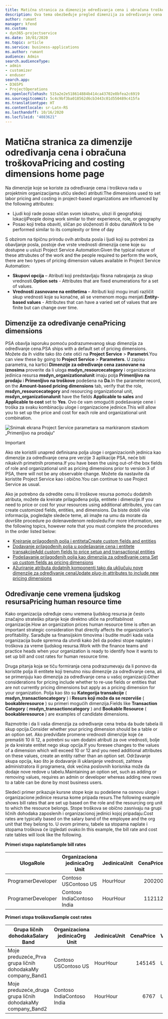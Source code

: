 ```yaml
---
title: Matična stranica za dimenzije određivanja cena i obračuna troškova
description: Ova tema obezbeđuje pregled dimenzija za određivanje cena.
author: rumant
manager: kfend
ms.custom:
- dyn365-projectservice
ms.date: 10/01/2020
ms.topic: article
ms.service: business-applications
ms.author: rumant
audience: Admin
search.audienceType:
- admin
- customizer
- enduser
search.app:
- D365PS
- ProjectOperations
ms.openlocfilehash: 515a2e2e518614884b414ca43702e8bfea2c6919
ms.sourcegitcommit: 5c4c9bf3ba018562d6cb3443c01d550489c415fa
ms.translationtype: HT
ms.contentlocale: sr-Latn-RS
ms.lasthandoff: 10/16/2020
ms.locfileid: "4083621"
---
```

# <a name="pricing-and-costing-dimensions-home-page"></a><span data-ttu-id="3d552-103">Matična stranica za dimenzije određivanja cena i obračuna troškova</span><span class="sxs-lookup"><span data-stu-id="3d552-103">Pricing and costing dimensions home page</span></span>

<span data-ttu-id="3d552-104">Na dimenzije koje se koriste za određivanje cena i troškova rada u projektnim organizacijama utiču sledeći atributi:</span><span class="sxs-lookup"><span data-stu-id="3d552-104">The dimensions used to set labor pricing and costing in project-based organizations are influenced by the following attributes:</span></span>

- <span data-ttu-id="3d552-105">Ljudi koji rade posao sličan svom iskustvu, ulozi ili geografskoj lokaciji</span><span class="sxs-lookup"><span data-stu-id="3d552-105">People doing work similar to their experience, role, or geography</span></span>
- <span data-ttu-id="3d552-106">Posao koji treba obaviti, sličan po složenosti ili dobu dana</span><span class="sxs-lookup"><span data-stu-id="3d552-106">Work to be performed similar to its complexity or time of day</span></span>

<span data-ttu-id="3d552-107">S obzirom na tipičnu prirodu ovih atributa posla i ljudi koji su potrebni za obavljanje posla, postoje dve vrste vrednosti dimenzija cene koje su dostupne u usluzi Project Service Automation:</span><span class="sxs-lookup"><span data-stu-id="3d552-107">Given the typical nature of these attrubutes of the work and the people required to perform the work, there are two types of pricing dimension values available in Project Service Automation:</span></span> 

- <span data-ttu-id="3d552-108">**Skupovi opcija** – Atributi koji predstavljaju fiksna nabrajanja za skup vrednosti.</span><span class="sxs-lookup"><span data-stu-id="3d552-108">**Option sets** - Attributes that are fixed enumerations for a set of values.</span></span>
- <span data-ttu-id="3d552-109">**Vrednosti zasnovane na entitetima** – Atributi koji mogu imati različit skup vrednosti koje su konačne, ali se vremenom mogu menjati.</span><span class="sxs-lookup"><span data-stu-id="3d552-109">**Entity-based values** - Attributes that can have a varied set of values that are finite but can change over time.</span></span>

## <a name="pricing-dimensions"></a><span data-ttu-id="3d552-110">Dimenzije za određivanje cena</span><span class="sxs-lookup"><span data-stu-id="3d552-110">Pricing dimensions</span></span>

<span data-ttu-id="3d552-111">PSA obavlja isporuku pomoću podrazumevanog skup dimenzija za određivanje cena.</span><span class="sxs-lookup"><span data-stu-id="3d552-111">PSA ships with a default set of pricing dimensions.</span></span> <span data-ttu-id="3d552-112">Možete da ih vidite tako što ćete otići na **Project Service** > **Parametri**.</span><span class="sxs-lookup"><span data-stu-id="3d552-112">You can view these by going to **Project Service** > **Parameters**.</span></span> <span data-ttu-id="3d552-113">U zapisu parametra, na kartici **Dimenzije za određivanje cena zasnovane na iznosima** proverite da li uloga **msdyn_resourcecategory** i organizaciona jedinica resursa **msdyn_organizationalunit** imaju polja **Primenljivo na prodaju** i **Primenljivo na troškove** podešena na **Da**.</span><span class="sxs-lookup"><span data-stu-id="3d552-113">In the parameter record, on the **Amount-based pricing dimensions** tab, verify that the role, **msdyn_resourcecategory** and resourcing organizational unit, **msdyn_organizationalunit** have the fields **Applicable to sales** and **Applicable to cost** set to **Yes**.</span></span> <span data-ttu-id="3d552-114">Ovo će vam omogućiti podešavanje cene i troška za svaku kombinaciju uloge i organizacione jedinice.</span><span class="sxs-lookup"><span data-stu-id="3d552-114">This will allow you to set up the price and cost for each role and organizational unit combination.</span></span>

![Snimak ekrana Project Service parametara sa markiranom stavkom „Primenljivo na prodaju“](media/PS-OOB-parameters.png)

> [!IMPORTANT]
> <span data-ttu-id="3d552-116">Ako ste koristili unapred definisana polja uloge i organizacionih jedinica kao dimenzije za određivanje cena pre verzije 3 aplikacije PSA, neće biti nikakvih primetnih promena.</span><span class="sxs-lookup"><span data-stu-id="3d552-116">If you have been the using out-of-the box fields of role and organizational unit as pricing dimensions prior to version 3 of PSA, there will not be any observable change.</span></span> <span data-ttu-id="3d552-117">Možete da nastavite da koristite Project Service kao i obično.</span><span class="sxs-lookup"><span data-stu-id="3d552-117">You can continue to use Project Service as usual.</span></span> 

<span data-ttu-id="3d552-118">Ako je potrebno da odredite cenu ili troškove resursa pomoću dodatnih atributa, možete da kreirate prilagođena polja, entitete i dimenzije.</span><span class="sxs-lookup"><span data-stu-id="3d552-118">If you need to price or cost for your resources using additional attributes, you can create customized fields, entities, and dimensions.</span></span> <span data-ttu-id="3d552-119">Da biste dobili više informacija, pogledajte sledeće teme, ali imajte na umu da morate da dovršite procedure po dolenavedenom redosledu:</span><span class="sxs-lookup"><span data-stu-id="3d552-119">For more information, see the following topics, however note that you must complete the procedures in the order listed below:</span></span>

- [<span data-ttu-id="3d552-120">Kreiranje prilagođenih polja i entiteta</span><span class="sxs-lookup"><span data-stu-id="3d552-120">Create custom fields and entities</span></span>](create-custom-fields-entities.md)
- [<span data-ttu-id="3d552-121">Dodavanje prilagođenih polja u podešavanje cena i entitete transakcije</span><span class="sxs-lookup"><span data-stu-id="3d552-121">Add custom fields to price setup and transactional entities</span></span>](field-references.md)
- [<span data-ttu-id="3d552-122">Podešavanje prilagođenih polja kao dimenzija za određivanje cena </span><span class="sxs-lookup"><span data-stu-id="3d552-122">Set up custom fields as pricing dimensions</span></span>](set-up-pricing-dimensions.md)
- [<span data-ttu-id="3d552-123">Ažuriranje atributa dodatnih komponenti tako da uključuju nove dimenzije za određivanje cena</span><span class="sxs-lookup"><span data-stu-id="3d552-123">Update plug-in attributes to include new pricing dimensions</span></span>](update-plug-in-attributes.md)

## <a name="pricing-human-resource-time"></a><span data-ttu-id="3d552-124">Određivanje cene vremena ljudskog resursa</span><span class="sxs-lookup"><span data-stu-id="3d552-124">Pricing human resource time</span></span>
<span data-ttu-id="3d552-125">Kako organizacija određuje cenu vremena ljudskog resursa je često značajno strateško pitanje koje direktno utiče na profitabilnost organizacije.</span><span class="sxs-lookup"><span data-stu-id="3d552-125">How an organization prices human resource time is often an important strategic consideration that directly affects the organization's profitability.</span></span> <span data-ttu-id="3d552-126">Sarađujte sa finansijskim timovima i budite mudri kada vaša organizacija bude spremna da utvrdi kako želi da podesi stope naplate i troškova za vreme ljudskog resursa.</span><span class="sxs-lookup"><span data-stu-id="3d552-126">Work with the finance teams and practice heads when your organization is ready to identify how it wants to set up bill and cost rates for human resource time.</span></span>

<span data-ttu-id="3d552-127">Druga pitanja koja se tiču formiranja cena podrazumevaju da li ponovo da koristite polja ili entitete koji trenutno nisu dimenzije za određivanje cena, ali se primenjuju kao dimenzija za određivanje cena u vašoj organizaciji.</span><span class="sxs-lookup"><span data-stu-id="3d552-127">Other considerations for pricing include whether to re-use fields or entities that are not currently pricing dimensions but apply as a pricing dimension for your organization.</span></span> <span data-ttu-id="3d552-128">Polja kao što su **Kategorija transakcije** ( **msdyn_transactioncategory** ) i **Resurs koji može da se rezerviše** ( **bookableresource** ) su primeri mogućih dimenzija.</span><span class="sxs-lookup"><span data-stu-id="3d552-128">Fields like **Transaction Category** ( **msdyn_transactioncategory** ) and **Bookable Resource** ( **bookableresource** ) are examples of candidate dimensions.</span></span> 

<span data-ttu-id="3d552-129">Razmotrite i da li vaša dimenzija za određivanje cena treba da bude tabela ili skup opcija.</span><span class="sxs-lookup"><span data-stu-id="3d552-129">Consider whether your pricing dimension should be a table or an option set.</span></span> <span data-ttu-id="3d552-130">Ako predviđate promene vrednosti dimenzije koje će premašiti 10 ili 12, a potrebni su vam dodatni atributi za ove vrednosti, bolje je da kreirate entitet nego skup opcija.</span><span class="sxs-lookup"><span data-stu-id="3d552-130">If you foresee changes to the values of a dimension which will exceed 10 or 12 and you need additional attributes on these values, create an entity rather than an option set.</span></span> <span data-ttu-id="3d552-131">Održavanje skupa opcija, kao što je dodavanje ili uklanjanje vrednosti, zahteva administratora ili programera, dok većina poslovnih korisnika može da dodaje nove redove u tabelu.</span><span class="sxs-lookup"><span data-stu-id="3d552-131">Maintaining an option set, such as adding or removing values, requires an admin or developer whereas adding new rows to a table can be done by most business users.</span></span>

<span data-ttu-id="3d552-132">Sledeći primer prikazuje kursne stope koje su podešene na osnovu uloge i organizacione jedinice resursa kome pripada resurs.</span><span class="sxs-lookup"><span data-stu-id="3d552-132">The following example shows bill rates that are set up based on the role and the resourcing org unit to which the resource belongs.</span></span> <span data-ttu-id="3d552-133">Stope troškova se obično zasnivaju na grupi ličnih dohodaka zaposlenih i organizacionoj jedinici kojoj pripadaju.</span><span class="sxs-lookup"><span data-stu-id="3d552-133">Cost rates are typically based on the salary band of the employee and the org unit that they belong to.</span></span> <span data-ttu-id="3d552-134">U ovom primeru, tabele sa stopama naplate i stopama troškova će izgledati ovako:</span><span class="sxs-lookup"><span data-stu-id="3d552-134">In this example, the bill rate and cost rate tables will look like the following.</span></span>

<span data-ttu-id="3d552-135">**Primeri stopa naplate**</span><span class="sxs-lookup"><span data-stu-id="3d552-135">**Sample bill rates**</span></span>

| <span data-ttu-id="3d552-136">Uloga</span><span class="sxs-lookup"><span data-stu-id="3d552-136">Role</span></span>        | <span data-ttu-id="3d552-137">Organizaciona jedinica</span><span class="sxs-lookup"><span data-stu-id="3d552-137">Org Unit</span></span>    |<span data-ttu-id="3d552-138">Jedinica</span><span class="sxs-lookup"><span data-stu-id="3d552-138">Unit</span></span>      |<span data-ttu-id="3d552-139">Cena</span><span class="sxs-lookup"><span data-stu-id="3d552-139">Price</span></span>      |<span data-ttu-id="3d552-140">Valuta</span><span class="sxs-lookup"><span data-stu-id="3d552-140">Currency</span></span>  |
| ------------|-------------|----------|----------:|----------|
| <span data-ttu-id="3d552-141">Programer</span><span class="sxs-lookup"><span data-stu-id="3d552-141">Developer</span></span>   | <span data-ttu-id="3d552-142">Contoso US</span><span class="sxs-lookup"><span data-stu-id="3d552-142">Contoso US</span></span>  |<span data-ttu-id="3d552-143">Hour</span><span class="sxs-lookup"><span data-stu-id="3d552-143">Hour</span></span> | <span data-ttu-id="3d552-144">200</span><span class="sxs-lookup"><span data-stu-id="3d552-144">200</span></span>|<span data-ttu-id="3d552-145">USD</span><span class="sxs-lookup"><span data-stu-id="3d552-145">USD</span></span>     |
| <span data-ttu-id="3d552-146">Programer</span><span class="sxs-lookup"><span data-stu-id="3d552-146">Developer</span></span>   | <span data-ttu-id="3d552-147">Contoso India</span><span class="sxs-lookup"><span data-stu-id="3d552-147">Contoso India</span></span> |<span data-ttu-id="3d552-148">Hour</span><span class="sxs-lookup"><span data-stu-id="3d552-148">Hour</span></span>|   <span data-ttu-id="3d552-149">112</span><span class="sxs-lookup"><span data-stu-id="3d552-149">112</span></span>|<span data-ttu-id="3d552-150">USD</span><span class="sxs-lookup"><span data-stu-id="3d552-150">USD</span></span>     |


<span data-ttu-id="3d552-151">**Primeri stopa troškova**</span><span class="sxs-lookup"><span data-stu-id="3d552-151">**Sample cost rates**</span></span>

| <span data-ttu-id="3d552-152">Grupa ličnih dohodaka</span><span class="sxs-lookup"><span data-stu-id="3d552-152">Salary Band</span></span>     | <span data-ttu-id="3d552-153">Organizaciona jedinica</span><span class="sxs-lookup"><span data-stu-id="3d552-153">Org Unit</span></span>    |<span data-ttu-id="3d552-154">Jedinica</span><span class="sxs-lookup"><span data-stu-id="3d552-154">Unit</span></span>      |<span data-ttu-id="3d552-155">Cena</span><span class="sxs-lookup"><span data-stu-id="3d552-155">Price</span></span>      |<span data-ttu-id="3d552-156">Valuta</span><span class="sxs-lookup"><span data-stu-id="3d552-156">Currency</span></span>  |
| ----------------|-------------|----------|----------:|----------|
| <span data-ttu-id="3d552-157">Moje preduzeće_Prva grupa ličnih dohodaka</span><span class="sxs-lookup"><span data-stu-id="3d552-157">My company_Band1</span></span> | <span data-ttu-id="3d552-158">Contoso US</span><span class="sxs-lookup"><span data-stu-id="3d552-158">Contoso US</span></span>  |<span data-ttu-id="3d552-159">Hour</span><span class="sxs-lookup"><span data-stu-id="3d552-159">Hour</span></span> | <span data-ttu-id="3d552-160">145</span><span class="sxs-lookup"><span data-stu-id="3d552-160">145</span></span>|<span data-ttu-id="3d552-161">USD</span><span class="sxs-lookup"><span data-stu-id="3d552-161">USD</span></span>     |
| <span data-ttu-id="3d552-162">Moje preduzeće_druga grupa ličnih dohodaka</span><span class="sxs-lookup"><span data-stu-id="3d552-162">My company_Band2</span></span> | <span data-ttu-id="3d552-163">Contoso India</span><span class="sxs-lookup"><span data-stu-id="3d552-163">Contoso India</span></span> |<span data-ttu-id="3d552-164">Hour</span><span class="sxs-lookup"><span data-stu-id="3d552-164">Hour</span></span>|   <span data-ttu-id="3d552-165">67</span><span class="sxs-lookup"><span data-stu-id="3d552-165">67</span></span>|<span data-ttu-id="3d552-166">USD</span><span class="sxs-lookup"><span data-stu-id="3d552-166">USD</span></span>     |
